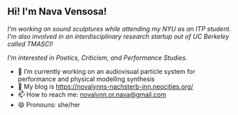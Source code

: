 ## Hi! I'm Nava Vensosa!

*I'm working on sound sculptures while attending my NYU as an ITP student. I'm also involved in an interdisciplinary research startup out of UC Berkeley called TMASCI!*

*I'm interested in Poetics, Criticism, and Performance Studies.*

- 🔭 I’m currently working on an audiovisual particle system for performance and physical modelling synthesis
- 💬 My blog is https://novalynns-nachsterb-inn.neocities.org/
- 📫 How to reach me: novalynn.or.nava@gmail.com
- 😄 Pronouns: she/her
